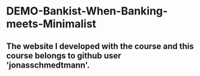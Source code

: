 # DEMO-Bankist-When-Banking-meets-Minimalist
## The website I developed with the course and this course belongs to github user 'jonasschmedtmann'.
